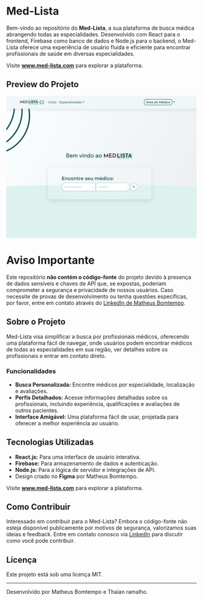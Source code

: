 # Med-Lista

Bem-vindo ao repositório do **Med-Lista**, a sua plataforma de busca médica abrangendo todas as especialidades. Desenvolvido com React para o frontend, Firebase como banco de dados e Node.js para o backend, o Med-Lista oferece uma experiência de usuário fluida e eficiente para encontrar profissionais de saúde em diversas especialidades.

Visite **www.med-lista.com** para explorar a plataforma.

## Preview do Projeto

![Med-Lista Site Preview](medlistascreenshoot.jpg)

# Aviso Importante

Este repositório **não contém o código-fonte** do projeto devido à presença de dados sensíveis e chaves de API que, se expostas, poderiam comprometer a segurança e privacidade de nossos usuários. Caso necessite de provas de desenvolvimento ou tenha questões específicas, por favor, entre em contato através do [LinkedIn de Matheus Bomtempo](https://www.linkedin.com/in/matheus-bomtempo-9b605712a/).

## Sobre o Projeto

Med-Lista visa simplificar a busca por profissionais médicos, oferecendo uma plataforma fácil de navegar, onde usuários podem encontrar médicos de todas as especialidades em sua região, ver detalhes sobre os profissionais e entrar em contato direto.

### Funcionalidades

- **Busca Personalizada:** Encontre médicos por especialidade, localização e avaliações.
- **Perfis Detalhados:** Acesse informações detalhadas sobre os profissionais, incluindo experiência, qualificações e avaliações de outros pacientes.
- **Interface Amigável:** Uma plataforma fácil de usar, projetada para oferecer a melhor experiência ao usuário.

## Tecnologias Utilizadas

- **React.js:** Para uma interface de usuário interativa.
- **Firebase:** Para armazenamento de dados e autenticação.
- **Node.js:** Para a lógica de servidor e integrações de API.
- Design criado no **Figma** por Matheus Bomtempo.

Visite **www.med-lista.com** para explorar a plataforma.

## Como Contribuir

Interessado em contribuir para o Med-Lista? Embora o código-fonte não esteja disponível publicamente por motivos de segurança, valorizamos suas ideias e feedback. Entre em contato conosco via [LinkedIn](https://www.linkedin.com/in/matheus-bomtempo-9b605712a/) para discutir como você pode contribuir.

## Licença

Este projeto está sob uma licença MIT.

---

Desenvolvido por Matheus Bomtempo e Thaian ramalho.
